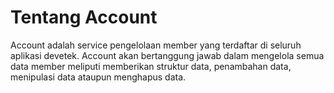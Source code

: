 # Tentang Account

Account adalah service pengelolaan member yang terdaftar di seluruh aplikasi devetek. Account akan bertanggung jawab dalam mengelola semua data member meliputi memberikan struktur data, penambahan data, menipulasi data ataupun menghapus data.
